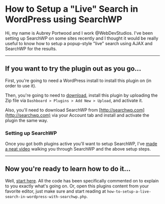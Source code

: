 # How to Setup a "Live" Search in WordPress using SearchWP

Hi, my name is Aubrey Portwood and I work @WebDevStudios. I've been setting up SearchWP on some sites recently and I thought it would be really useful to know how to setup a popup-style "live" search using AJAX and SearchWP for the results.

______________________

## If you want to try the plugin out as you go...

First, you're going to need a WordPress install to install this plugin on (in order to use it).

Then, you're going to need to [download](https://github.com/aubreypwd/how-to-setup-a-live-search-in-wordpress-with-searchwp/archive/master.zip), install this plugin by uploading the Zip file via `Dashboard > Plugins > Add New > Upload`, and activate it.

Also, you'll need to download SearchWP from [http://searchwp.com](http://searchwp.com) via your Account tab and install and activate the plugin the same way.

### Setting up SearchWP

Once you got both plugins active you'll want to setup SearchWP, I've [made a neat video](____ADDVIDEO____) walking you through SearchWP and the above setup steps.

___________________

## Now you're ready to learn how to do it...

Well, [start here](https://github.com/aubreypwd/how-to-setup-a-live-search-in-wordpress-with-searchwp/blob/master/how-to-setup-a-live-search-in-wordpress-with-searchwp.php). All the code has been specifically commented on to explain to you exactly what's going on. Or, open this plugins content from your favorite editor, just make sure and start reading at `how-to-setup-a-live-search-in-wordpress-with-searchwp.php`.
